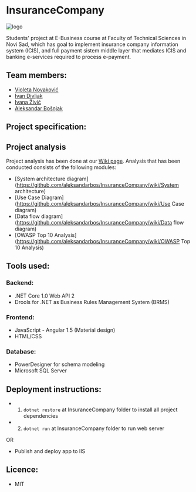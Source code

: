 # InsuranceCompany
![logo](https://cloud.githubusercontent.com/assets/15141614/22893965/968c267e-f217-11e6-8aab-693e3a843dd6.png)

Students' project at E-Business course at Faculty of Technical Sciences in Novi Sad, which has goal to implement insurance company information system (ICIS), and full payment sistem middle layer that mediates ICIS and banking e-services required to process e-payment.

## Team members:
  - [Violeta Novaković](https://github.com/Fireblume)
  - [Ivan Divljak](https://github.com/divljiboy)
  - [Ivana Živić](https://github.com/ivanazivi)
  - [Aleksandar Bošnjak](https://github.com/aleksandarbos)

## Project specification:
## Project analysis
Project analysis has been done at our [Wiki page](https://github.com/aleksandarbos/InsuranceCompany/wiki). Analysis that has been conducted consists of the following modules:
  - [System architecture diagram](https://github.com/aleksandarbos/InsuranceCompany/wiki/System architecture)
  - [Use Case Diagram](https://github.com/aleksandarbos/InsuranceCompany/wiki/Use Case diagram)
  - [Data flow diagram](https://github.com/aleksandarbos/InsuranceCompany/wiki/Data flow diagram)
  - [OWASP Top 10 Analysis](https://github.com/aleksandarbos/InsuranceCompany/wiki/OWASP Top 10 Analysis)
  

## Tools used:
### Backend:
  - .NET Core 1.0 Web API 2
  - Drools for .NET as Business Rules Management System (BRMS)
  
### Frontend:
  - JavaScript - Angular 1.5 (Material design)
  - HTML/CSS

### Database:
  - PowerDesigner for schema modeling
  - Microsoft SQL Server
  
## Deployment instructions:
  - 1. ```dotnet restore``` at InsuranceCompany folder to install all project dependencies
  - 2. ```dotnet run``` at InsuranceCompany folder to run web server

OR
  - Publish and deploy app to IIS

## Licence:
  - MIT
